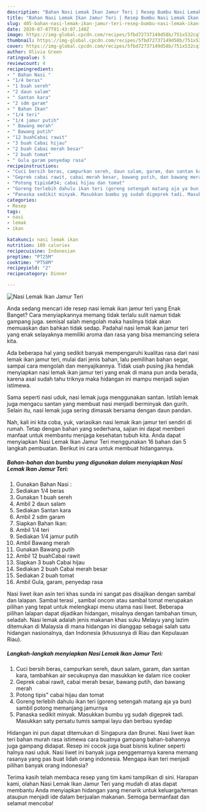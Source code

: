 ```yaml
---
description: "Bahan Nasi Lemak Ikan Jamur Teri | Resep Bumbu Nasi Lemak Ikan Jamur Teri Yang Lezat"
title: "Bahan Nasi Lemak Ikan Jamur Teri | Resep Bumbu Nasi Lemak Ikan Jamur Teri Yang Lezat"
slug: 405-bahan-nasi-lemak-ikan-jamur-teri-resep-bumbu-nasi-lemak-ikan-jamur-teri-yang-lezat
date: 2020-07-07T01:43:07.140Z
image: https://img-global.cpcdn.com/recipes/5fbd72737149d58b/751x532cq70/nasi-lemak-ikan-jamur-teri-foto-resep-utama.jpg
thumbnail: https://img-global.cpcdn.com/recipes/5fbd72737149d58b/751x532cq70/nasi-lemak-ikan-jamur-teri-foto-resep-utama.jpg
cover: https://img-global.cpcdn.com/recipes/5fbd72737149d58b/751x532cq70/nasi-lemak-ikan-jamur-teri-foto-resep-utama.jpg
author: Olivia Green
ratingvalue: 5
reviewcount: 4
recipeingredient:
- " Bahan Nasi "
- "1/4 beras"
- "1 buah sereh"
- "2 daun salam"
- " Santan kara"
- "2 sdm garam"
- " Bahan Ikan"
- "1/4 teri"
- "1/4 jamur putih"
- " Bawang merah"
- " Bawang putih"
- "12 buahCabai rawit"
- "3 buah Cabai hijau"
- "2 buah Cabai merah besar"
- "2 buah tomat"
- " Gula garam penyedap rasa"
recipeinstructions:
- "Cuci bersih beras, campurkan sereh, daun salam, garam, dan santan kara, tambahkan air secukupnya dan masukkan ke dalam rice cooker"
- "Geprek cabai rawit, cabai merah besar, bawang putih, dan bawang merah"
- "Potong tipis&#34; cabai hijau dan tomat"
- "Goreng terlebih dahulu ikan teri (goreng setengah matang aja ya bun) sambil potong memanjang jamurnya"
- "Panaska sedikit minyak. Masukkan bumbu yg sudah digeprek tadi. Masukkan saty persatu tumis sampai layu dan berbau syedap"
categories:
- Resep
tags:
- nasi
- lemak
- ikan

katakunci: nasi lemak ikan 
nutrition: 109 calories
recipecuisine: Indonesian
preptime: "PT25M"
cooktime: "PT58M"
recipeyield: "2"
recipecategory: Dinner

---
```



![Nasi Lemak Ikan Jamur Teri](https://img-global.cpcdn.com/recipes/5fbd72737149d58b/751x532cq70/nasi-lemak-ikan-jamur-teri-foto-resep-utama.jpg)

Anda sedang mencari ide resep nasi lemak ikan jamur teri yang Enak Banget? Cara menyiapkannya memang tidak terlalu sulit namun tidak gampang juga. semisal salah mengolah maka hasilnya tidak akan memuaskan dan bahkan tidak sedap. Padahal nasi lemak ikan jamur teri yang enak selayaknya memiliki aroma dan rasa yang bisa memancing selera kita.

Ada beberapa hal yang sedikit banyak mempengaruhi kualitas rasa dari nasi lemak ikan jamur teri, mulai dari jenis bahan, lalu pemilihan bahan segar, sampai cara mengolah dan menyajikannya. Tidak usah pusing jika hendak menyiapkan nasi lemak ikan jamur teri yang enak di mana pun anda berada, karena asal sudah tahu triknya maka hidangan ini mampu menjadi sajian istimewa.

Sama seperti nasi uduk, nasi lemak juga menggunakan santan. Istilah lemak juga mengacu santan yang membuat nasi menjadi berminyak dan gurih. Selain itu, nasi lemak juga sering dimasak bersama dengan daun pandan.


Nah, kali ini kita coba, yuk, variasikan nasi lemak ikan jamur teri sendiri di rumah. Tetap dengan bahan yang sederhana, sajian ini dapat memberi manfaat untuk membantu menjaga kesehatan tubuh kita. Anda dapat menyiapkan Nasi Lemak Ikan Jamur Teri menggunakan 16 bahan dan 5 langkah pembuatan. Berikut ini cara untuk membuat hidangannya.

<!--inarticleads1-->

##### Bahan-bahan dan bumbu yang digunakan dalam menyiapkan Nasi Lemak Ikan Jamur Teri:

1. Gunakan  Bahan Nasi :
1. Sediakan 1/4 beras
1. Gunakan 1 buah sereh
1. Ambil 2 daun salam
1. Sediakan  Santan kara
1. Ambil 2 sdm garam
1. Siapkan  Bahan Ikan:
1. Ambil 1/4 teri
1. Sediakan 1/4 jamur putih
1. Ambil  Bawang merah
1. Gunakan  Bawang putih
1. Ambil 12 buahCabai rawit
1. Siapkan 3 buah Cabai hijau
1. Sediakan 2 buah Cabai merah besar
1. Sediakan 2 buah tomat
1. Ambil  Gula, garam, penyedap rasa


Nasi liwet ikan asin teri khas sunda ini sangat pas disajikan dengan sambal dan lalapan. Sambal terasi , sambal oncom atau sambal tomat merupakan pilihan yang tepat untuk melengkapi menu utama nasi liwet. Beberapa pilihan lalapan dapat dijadikan hidangan, misalnya dengan tambahan timun, seladah. Nasi lemak adalah jenis makanan khas suku Melayu yang lazim ditemukan di Malaysia di mana hidangan ini dianggap sebagai salah satu hidangan nasionalnya, dan Indonesia (khususnya di Riau dan Kepulauan Riau). 

<!--inarticleads2-->

##### Langkah-langkah menyiapkan Nasi Lemak Ikan Jamur Teri:

1. Cuci bersih beras, campurkan sereh, daun salam, garam, dan santan kara, tambahkan air secukupnya dan masukkan ke dalam rice cooker
1. Geprek cabai rawit, cabai merah besar, bawang putih, dan bawang merah
1. Potong tipis&#34; cabai hijau dan tomat
1. Goreng terlebih dahulu ikan teri (goreng setengah matang aja ya bun) sambil potong memanjang jamurnya
1. Panaska sedikit minyak. Masukkan bumbu yg sudah digeprek tadi. Masukkan saty persatu tumis sampai layu dan berbau syedap


Hidangan ini pun dapat ditemukan di Singapura dan Brunei. Nasi liwet ikan teri bahan murah rasa istimewa cara buatnya gampang bahan-bahannya juga gampang didapat. Resep ini cocok juga buat bisnis kuliner seperti halnya nasi uduk. Nasi liwet ini banyak juga penggemarnya karena memang rasanya yang pas buat lidah orang indonesia. Mengapa ikan teri menjadi pilihan banyak orang indonesia? 

Terima kasih telah membaca resep yang tim kami tampilkan di sini. Harapan kami, olahan Nasi Lemak Ikan Jamur Teri yang mudah di atas dapat membantu Anda menyiapkan hidangan yang menarik untuk keluarga/teman ataupun menjadi ide dalam berjualan makanan. Semoga bermanfaat dan selamat mencoba!
